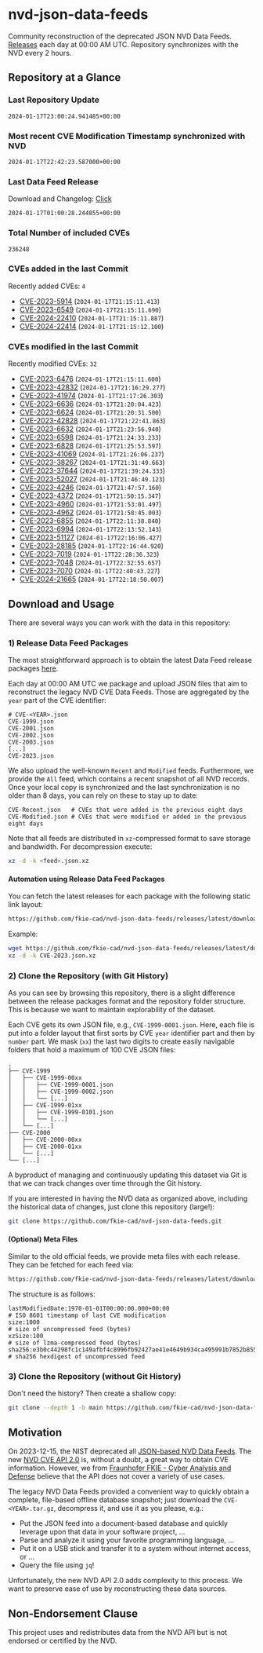 # nvd-json-data-feeds

Community reconstruction of the deprecated JSON NVD Data Feeds. 
[Releases](https://github.com/fkie-cad/nvd-json-data-feeds/releases/latest) each day at 00:00 AM UTC.
Repository synchronizes with the NVD every 2 hours.

## Repository at a Glance

### Last Repository Update

```plain
2024-01-17T23:00:24.941485+00:00
```

### Most recent CVE Modification Timestamp synchronized with NVD

```plain
2024-01-17T22:42:23.587000+00:00
```

### Last Data Feed Release

Download and Changelog: [Click](https://github.com/fkie-cad/nvd-json-data-feeds/releases/latest)

```plain
2024-01-17T01:00:28.244855+00:00
```

### Total Number of included CVEs

```plain
236248
```

### CVEs added in the last Commit

Recently added CVEs: `4`

* [CVE-2023-5914](CVE-2023/CVE-2023-59xx/CVE-2023-5914.json) (`2024-01-17T21:15:11.413`)
* [CVE-2023-6549](CVE-2023/CVE-2023-65xx/CVE-2023-6549.json) (`2024-01-17T21:15:11.690`)
* [CVE-2024-22410](CVE-2024/CVE-2024-224xx/CVE-2024-22410.json) (`2024-01-17T21:15:11.887`)
* [CVE-2024-22414](CVE-2024/CVE-2024-224xx/CVE-2024-22414.json) (`2024-01-17T21:15:12.100`)


### CVEs modified in the last Commit

Recently modified CVEs: `32`

* [CVE-2023-6476](CVE-2023/CVE-2023-64xx/CVE-2023-6476.json) (`2024-01-17T21:15:11.600`)
* [CVE-2023-42832](CVE-2023/CVE-2023-428xx/CVE-2023-42832.json) (`2024-01-17T21:16:29.277`)
* [CVE-2023-41974](CVE-2023/CVE-2023-419xx/CVE-2023-41974.json) (`2024-01-17T21:17:26.303`)
* [CVE-2023-6636](CVE-2023/CVE-2023-66xx/CVE-2023-6636.json) (`2024-01-17T21:20:04.423`)
* [CVE-2023-6624](CVE-2023/CVE-2023-66xx/CVE-2023-6624.json) (`2024-01-17T21:20:31.500`)
* [CVE-2023-42828](CVE-2023/CVE-2023-428xx/CVE-2023-42828.json) (`2024-01-17T21:22:41.863`)
* [CVE-2023-6632](CVE-2023/CVE-2023-66xx/CVE-2023-6632.json) (`2024-01-17T21:23:56.940`)
* [CVE-2023-6598](CVE-2023/CVE-2023-65xx/CVE-2023-6598.json) (`2024-01-17T21:24:33.233`)
* [CVE-2023-6828](CVE-2023/CVE-2023-68xx/CVE-2023-6828.json) (`2024-01-17T21:25:53.597`)
* [CVE-2023-41069](CVE-2023/CVE-2023-410xx/CVE-2023-41069.json) (`2024-01-17T21:26:06.237`)
* [CVE-2023-38267](CVE-2023/CVE-2023-382xx/CVE-2023-38267.json) (`2024-01-17T21:31:49.663`)
* [CVE-2023-37644](CVE-2023/CVE-2023-376xx/CVE-2023-37644.json) (`2024-01-17T21:39:24.333`)
* [CVE-2023-52027](CVE-2023/CVE-2023-520xx/CVE-2023-52027.json) (`2024-01-17T21:46:49.123`)
* [CVE-2023-4246](CVE-2023/CVE-2023-42xx/CVE-2023-4246.json) (`2024-01-17T21:47:57.160`)
* [CVE-2023-4372](CVE-2023/CVE-2023-43xx/CVE-2023-4372.json) (`2024-01-17T21:50:15.347`)
* [CVE-2023-4960](CVE-2023/CVE-2023-49xx/CVE-2023-4960.json) (`2024-01-17T21:53:01.497`)
* [CVE-2023-4962](CVE-2023/CVE-2023-49xx/CVE-2023-4962.json) (`2024-01-17T21:58:45.003`)
* [CVE-2023-6855](CVE-2023/CVE-2023-68xx/CVE-2023-6855.json) (`2024-01-17T22:11:38.840`)
* [CVE-2023-6994](CVE-2023/CVE-2023-69xx/CVE-2023-6994.json) (`2024-01-17T22:13:52.143`)
* [CVE-2023-51127](CVE-2023/CVE-2023-511xx/CVE-2023-51127.json) (`2024-01-17T22:16:06.427`)
* [CVE-2023-28185](CVE-2023/CVE-2023-281xx/CVE-2023-28185.json) (`2024-01-17T22:16:44.920`)
* [CVE-2023-7019](CVE-2023/CVE-2023-70xx/CVE-2023-7019.json) (`2024-01-17T22:28:36.323`)
* [CVE-2023-7048](CVE-2023/CVE-2023-70xx/CVE-2023-7048.json) (`2024-01-17T22:32:55.657`)
* [CVE-2023-7070](CVE-2023/CVE-2023-70xx/CVE-2023-7070.json) (`2024-01-17T22:40:43.227`)
* [CVE-2024-21665](CVE-2024/CVE-2024-216xx/CVE-2024-21665.json) (`2024-01-17T22:18:50.007`)


## Download and Usage

There are several ways you can work with the data in this repository:

### 1) Release Data Feed Packages

The most straightforward approach is to obtain the latest Data Feed release packages [here](https://github.com/fkie-cad/nvd-json-data-feeds/releases/latest).

Each day at 00:00 AM UTC we package and upload JSON files that aim to reconstruct the legacy NVD CVE Data Feeds.
Those are aggregated by the `year` part of the CVE identifier:

```
# CVE-<YEAR>.json
CVE-1999.json
CVE-2001.json
CVE-2002.json
CVE-2003.json
[...]
CVE-2023.json
```

We also upload the well-known `Recent` and `Modified` feeds.
Furthermore, we provide the `All` feed, which contains a recent snapshot of all NVD records.
Once your local copy is synchronized and the last synchronization is no older than 8 days, you can rely on these to stay up to date:

```plain
CVE-Recent.json   # CVEs that were added in the previous eight days
CVE-Modified.json # CVEs that were modified or added in the previous eight days
```

Note that all feeds are distributed in `xz`-compressed format to save storage and bandwidth.
For decompression execute:

```sh
xz -d -k <feed>.json.xz
```


#### Automation using Release Data Feed Packages

You can fetch the latest releases for each package with the following static link layout:

```sh
https://github.com/fkie-cad/nvd-json-data-feeds/releases/latest/download/CVE-<YEAR>.json.xz
```

Example:

```sh
wget https://github.com/fkie-cad/nvd-json-data-feeds/releases/latest/download/CVE-2023.json.xz
xz -d -k CVE-2023.json.xz
```



### 2) Clone the Repository (with Git History)

As you can see by browsing this repository, there is a slight difference between the release packages format and the repository folder structure.
This is because we want to maintain explorability of the dataset.

Each CVE gets its own JSON file, e.g., `CVE-1999-0001.json`.
Here, each file is put into a folder layout that first sorts by CVE `year` identifier part and then by `number` part.
We mask (`xx`) the last two digits to create easily navigable folders that hold a maximum of 100 CVE JSON files:

```plain
.
├── CVE-1999
│   ├── CVE-1999-00xx
│   │   ├── CVE-1999-0001.json
│   │   ├── CVE-1999-0002.json
│   │   └── [...]
│   ├── CVE-1999-01xx
│   │   ├── CVE-1999-0101.json
│   │   └── [...]
│   └── [...]
├── CVE-2000
│   ├── CVE-2000-00xx
│   ├── CVE-2000-01xx
│   └── [...]
└── [...]
```

A byproduct of managing and continuously updating this dataset via Git is that we can track changes over time through the Git history.

If you are interested in having the NVD data as organized above, including the historical data of changes, just clone this repository (large!):

```sh
git clone https://github.com/fkie-cad/nvd-json-data-feeds.git
```

#### (Optional) Meta Files

Similar to the old official feeds, we provide meta files with each release. They can be fetched for each feed via:

```sh
https://github.com/fkie-cad/nvd-json-data-feeds/releases/latest/download/CVE-<YEAR>.meta
```

The structure is as follows:

```plain
lastModifiedDate:1970-01-01T00:00:00.000+00:00                          # ISO 8601 timestamp of last CVE modification
size:1000                                                               # size of uncompressed feed (bytes)
xzSize:100                                                              # size of lzma-compressed feed (bytes)
sha256:e3b0c44298fc1c149afbf4c8996fb92427ae41e4649b934ca495991b7852b855 # sha256 hexdigest of uncompressed feed
```


### 3) Clone the Repository (without Git History)

Don't need the history? Then create a shallow copy:

```sh
git clone --depth 1 -b main https://github.com/fkie-cad/nvd-json-data-feeds.git
```

## Motivation

On 2023-12-15, the NIST deprecated all [JSON-based NVD Data Feeds](https://nvd.nist.gov/vuln/data-feeds#divRetirementBanner-1).
The new [NVD CVE API 2.0](https://nvd.nist.gov/developers/vulnerabilities) is, without a doubt, a great way to obtain CVE information.
However, we from [Fraunhofer FKIE - Cyber Analysis and Defense](https://www.fkie.fraunhofer.de/en/departments/cad.html) believe that the API does not cover a variety of use cases.

The legacy NVD Data Feeds provided a convenient way to quickly obtain a complete, file-based offline database snapshot; just download the `CVE-<YEAR>.tar.gz`, decompress it, and use it as you please, e.g.:

* Put the JSON feed into a document-based database and quickly leverage upon that data in your software project, ...
* Parse and analyze it using your favorite programming language, ...
* Put it on a USB stick and transfer it to a system without internet access, or ...
* Query the file using `jq`!

Unfortunately, the new NVD API 2.0 adds complexity to this process.
We want to preserve ease of use by reconstructing these data sources.

## Non-Endorsement Clause

This project uses and redistributes data from the NVD API but is not endorsed or certified by the NVD.